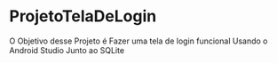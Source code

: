 # ProjetoTelaDeLogin
 O Objetivo desse Projeto é Fazer uma tela de login funcional Usando o Android Studio Junto ao SQLite

